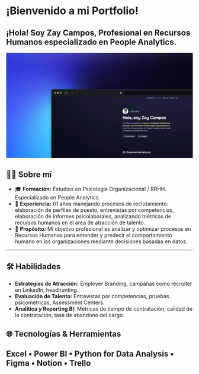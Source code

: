 # ¡Bienvenido a mi Portfolio!

¡Hola! Soy **Zay Campos**, Profesional en Recursos Humanos especializado en People Analytics. 
---
[![Portfolio](\public\portfolio.webp)](https://iridescent-bavarois-0f8a8f.netlify.app/)


## 🙋‍♀️ Sobre mí

- 🎓 **Formación:** Estudios en Psicología Organizacional / RRHH. Especializado en People Analytics
- 💼 **Experiencia:** 01 años manejando procesos de reclutamiento: elaboración de perfiles de puesto, entrevistas por competencias, elaboración de informes psicolaborales, analizando métricas de recursos humanos en el area de atracción de talento.
- 🚀 **Propósito:** Mi objetivo profesional es analizar y optimizar procesos en Recursos Humanos para entender y predecir el comportamiento humano en las organizaciones mediante decisiones basadas en datos.

---

## 🛠 Habilidades

- **Estrategias de Atracción:** Employer Branding, campañas como recruiter en LinkedIn, headhunting.
- **Evaluación de Talento:** Entrevistas por competencias, pruebas psicométricas, Assessment Centers.  
- **Analítica y Reporting BI:** Métricas de tiempo de contratación, calidad de la contratación, tasa de abandono del cargo.

## 🌐 Tecnologías & Herramientas

Excel • Power BI • Python for Data Analysis • Figma • Notion • Trello 
---
